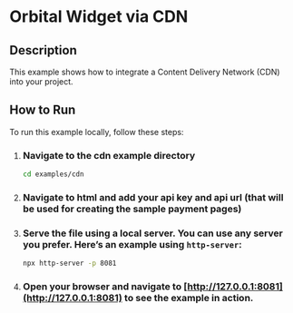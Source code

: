 # Orbital Widget via CDN

## Description

This example shows how to integrate a Content Delivery Network (CDN) into your project.

## How to Run

To run this example locally, follow these steps:

1.  ### Navigate to the cdn example directory

    ```bash
    cd examples/cdn
    ```

2.  ### Navigate to html and add your api key and api url (that will be used for creating the sample payment pages)

3.  ### Serve the file using a local server. You can use any server you prefer. Here’s an example using `http-server`:

    ```bash
    npx http-server -p 8081
    ```

4.  ### Open your browser and navigate to [http://127.0.0.1:8081](http://127.0.0.1:8081) to see the example in action.
